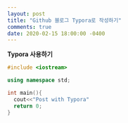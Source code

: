 ```yaml
---
layout: post
title: "Github 블로그 Typora로 작성하기"
comments: true
date: 2020-02-15 18:00:00 -0400
---
```


**Typora 사용하기**

```c++
#include <iostream>

using namespace std;

int main(){
  cout<<"Post with Typora"
  return 0;
}
```


